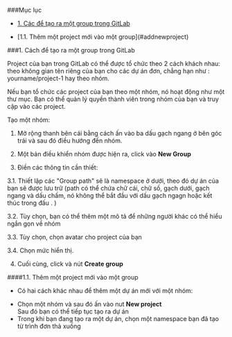###Mục lục

- [1. Các để tạo ra một group trong GitLab](#createnewgroup)
<ul>
<li>[1.1. Thêm một project mới vào một group](#addnewproject)
</ul>

<a name="createnewgroup">
###1. Cách để tạo ra một group trong GitLab

Project của bạn trong GitLab có thể được tổ chức theo 2 cách khách nhau: theo không gian tên riêng của bạn cho các dự án đơn, chẳng hạn như : yourname/project-1 hay theo nhóm.

Nếu bạn tổ chức các project của bạn theo một nhóm, nó hoạt động như một thư mục. Bạn có thể quản lý quyền thành viên trong nhóm của bạn và truy cập vào các project.

Tạo một nhóm:

1. Mở rộng thanh bên cái bằng cách ấn vào ba dấu gạch ngang ở bên góc trái và sau đó điều hướng đến nhóm.

2. Một bản điều khiển nhóm được hiện ra, click vào <b>New Group</b>

3. Điền các thông tin cần thiết:

3.1. Thiết lập các "Group path" sẽ là namespace ở dưới, theo đó dự án của bạn sẽ được lưu trữ (path có thể chứa chữ cái, chữ số, gạch dưới, gạch ngang và dấu chấm, nó không thể bắt đầu với dấu gạch ngagn hoặc kết thúc trong đấu . )

3.2. Tùy chọn, bạn có thể thêm một mô tả để những người khác có thể hiểu ngắn gọn về nhóm

3.3. Tùy chọn, chọn avatar cho project của bạn

3.4. Chọn mức hiển thị.

4. Cuối cùng, click và nút <b>Create group</b>

<a name="addnewproject">
####1.1. Thêm một project mới vào một group

- Có hai cách khác nhau để thêm một dự án mới với một nhóm:
<ul>
<li>Chọn một nhóm và sau đó ấn vào nut <b>New project</b></li>
Sau đó bạn có thể tiếp tục tạo ra dự án
<li>Trong khi bạn đang tạo ra một dự án, chọn một namespace bạn đã tạo từ trình đơn thả xuống</li>
</ul>
